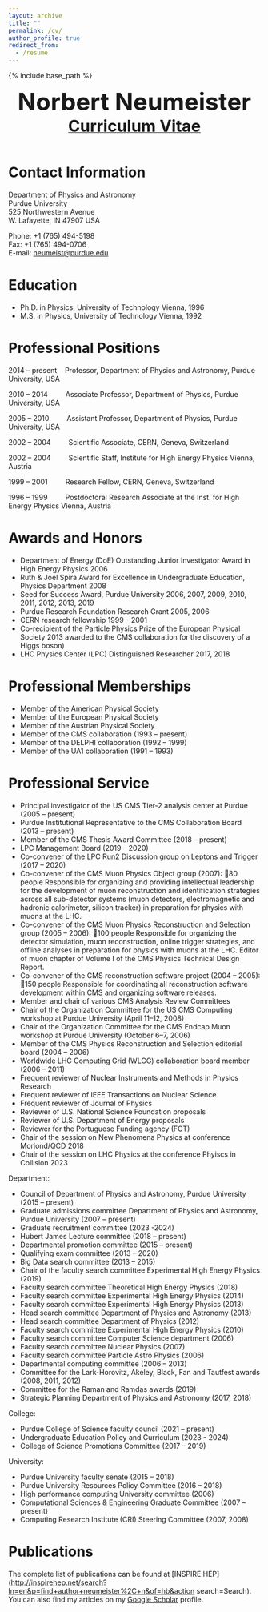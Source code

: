 ```yaml
---
layout: archive
title: ""
permalink: /cv/
author_profile: true
redirect_from:
  - /resume
---
```


{% include base_path %}

<div align="center">
<font size=12><b>Norbert Neumeister</b></font><br>
<a href='/files/cv.pdf'><font size=6><b>Curriculum Vitae</b></font></a>
</div>
<BR>

Contact Information
====

Department of Physics and Astronomy  
Purdue University  
525 Northwestern Avenue  
W. Lafayette, IN 47907 USA  

Phone: +1 (765) 494-5198  
Fax: +1 (765) 494-0706  
E-mail: neumeist@purdue.edu  

Education
====

* Ph.D. in Physics, University of Technology Vienna, 1996
* M.S.  in Physics, University of Technology Vienna, 1992

Professional Positions
=====
2014 – present &nbsp;&nbsp; Professor, Department of Physics and Astronomy, Purdue University, USA

2010 – 2014 &nbsp;&nbsp;&nbsp;&nbsp;&nbsp;&nbsp;&nbsp; Associate Professor, Department of Physics, Purdue University, USA

2005 – 2010 &nbsp;&nbsp;&nbsp;&nbsp;&nbsp;&nbsp;&nbsp; Assistant Professor, Department of Physics, Purdue University, USA

2002 – 2004 &nbsp;&nbsp;&nbsp;&nbsp;&nbsp;&nbsp;&nbsp; Scientific Associate, CERN, Geneva, Switzerland

2002 – 2004 &nbsp;&nbsp;&nbsp;&nbsp;&nbsp;&nbsp;&nbsp; Scientific Staff, Institute for High Energy Physics Vienna, Austria

1999 – 2001 &nbsp;&nbsp;&nbsp;&nbsp;&nbsp;&nbsp;&nbsp; Research Fellow, CERN, Geneva, Switzerland

1996 – 1999 &nbsp;&nbsp;&nbsp;&nbsp;&nbsp;&nbsp;&nbsp; Postdoctoral Research Associate at the Inst. for High Energy Physics Vienna, Austria

Awards and Honors
======
* Department of Energy (DoE) Outstanding Junior Investigator Award in High Energy Physics 2006
* Ruth & Joel Spira Award for Excellence in Undergraduate Education, Physics Department 2008
* Seed for Success Award, Purdue University 2006, 2007, 2009, 2010, 2011, 2012, 2013, 2019
* Purdue Research Foundation Research Grant 2005, 2006
* CERN research fellowship 1999 – 2001
* Co-recipient of the Particle Physics Prize of the European Physical Society 2013
   awarded to the CMS collaboration for the discovery of a Higgs boson)
* LHC Physics Center (LPC) Distinguished Researcher 2017, 2018

Professional Memberships
======
* Member of the American Physical Society
* Member of the European Physical Society
* Member of the Austrian Physical Society
* Member of the CMS collaboration (1993 – present)
* Member of the DELPHI collaboration (1992 – 1999)
* Member of the UA1 collaboration (1991 – 1993)

Professional Service
======
* Principal investigator of the US CMS Tier-2 analysis center at Purdue (2005 – present)
* Purdue Institutional Representative to the CMS Collaboration Board (2013 – present)
* Member of the CMS Thesis Award Committee (2018 – present)
* LPC Management Board (2019 – 2020)
* Co-convener of the LPC Run2 Discussion group on Leptons and Trigger (2017 – 2020)
* Co-convener of the CMS Muon Physics Object group (2007): 80 people
Responsible for organizing and providing intellectual leadership for the development of muon reconstruction
and identification strategies across all sub-detector systems (muon detectors, electromagnetic and hadronic
calorimeter, silicon tracker) in preparation for physics with muons at the LHC.
* Co-convener of the CMS Muon Physics Reconstruction and Selection group (2005 – 2006): 100 people
Responsible for organizing the detector simulation, muon reconstruction, online trigger strategies, and offline
analyses in preparation for physics with muons at the LHC. Editor of muon chapter of Volume I of the CMS
Physics Technical Design Report.
* Co-convener of the CMS reconstruction software project (2004 – 2005): 150 people
Responsible for coordinating all reconstruction software development within CMS and organizing software
releases.
* Member and chair of various CMS Analysis Review Committees
* Chair of the Organization Committee for the US CMS Computing workshop at Purdue University (April 11–12, 2008)
* Chair of the Organization Committee for the CMS Endcap Muon workshop at Purdue University (October 6–7, 2006)
* Member of the CMS Physics Reconstruction and Selection editorial board (2004 – 2006)
* Worldwide LHC Computing Grid (WLCG) collaboration board member (2006 – 2011)
* Frequent reviewer of Nuclear Instruments and Methods in Physics Research
* Frequent reviewer of IEEE Transactions on Nuclear Science
* Frequent reviewer of Journal of Physics
* Reviewer of U.S. National Science Foundation proposals
* Reviewer of U.S. Department of Energy proposals
* Reviewer for the Portuguese Funding agency (FCT)
* Chair of the session on New Phenomena Physics at conference Moriond/QCD 2018
* Chair of the session on LHC Physics at the conference Phyiscs in Collision 2023

Department:
* Council of Department of Physics and Astronomy, Purdue University (2015 – present)
* Graduate admissions committee Department of Physics and Astronomy, Purdue University (2007 – present)
* Graduate recruitment committee (2023 -2024)
* Hubert James Lecture committee (2018 – present)
* Departmental promotion committee (2015 – present)
* Qualifying exam committee (2013 – 2020)
* Big Data search committee (2013 – 2015)
* Chair of the faculty search committee Experimental High Energy Physics (2019)
* Faculty search committee Theoretical High Energy Physics (2018)
* Faculty search committee Experimental High Energy Physics (2014)
* Faculty search committee Experimental High Energy Physics (2013)
* Head search committee Department of Physics and Astronomy (2013)
* Head search committee Department of Physics (2012)
* Faculty search committee Experimental High Energy Physics (2010)
* Faculty search committee Computer Science department (2006)
* Faculty search committee Nuclear Physics (2007)
* Faculty search committee Particle Astro Physics (2006)
* Departmental computing committee (2006 – 2013)
* Committee for the Lark-Horovitz, Akeley, Black, Fan and Tautfest awards (2008, 2011, 2012)
* Committee for the Raman and Ramdas awards (2019)
* Strategic Planning Department of Physics and Astronomy (2017, 2018)

College:
* Purdue College of Science faculty council (2021 – present)
* Undergraduate Education Policy and Curriculum (2023 - 2024)
* College of Science Promotions Committee (2017 – 2019)

University:
* Purdue University faculty senate (2015 – 2018)
* Purdue University Resources Policy Committee (2016 – 2018)
* High performance computing University committee (2006)
* Computational Sciences & Engineering Graduate Committee (2007 – present)
* Computing Research Institute (CRI) Steering Committee (2007, 2008)

Publications
======
The complete list of publications can be found at [INSPIRE HEP](http://inspirehep.net/search?ln=en&p=find+author+neumeister%2C+n&of=hb&action search=Search). You can also find my articles on my <a href="https://scholar.google.com/citations?user=htgqRewAAAAJ&hl=en">Google Scholar</a> profile.
